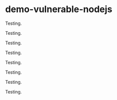 # demo-vulnerable-nodejs

Testing.

Testing.

Testing.

Testing.

Testing.

Testing.

Testing.

Testing.
